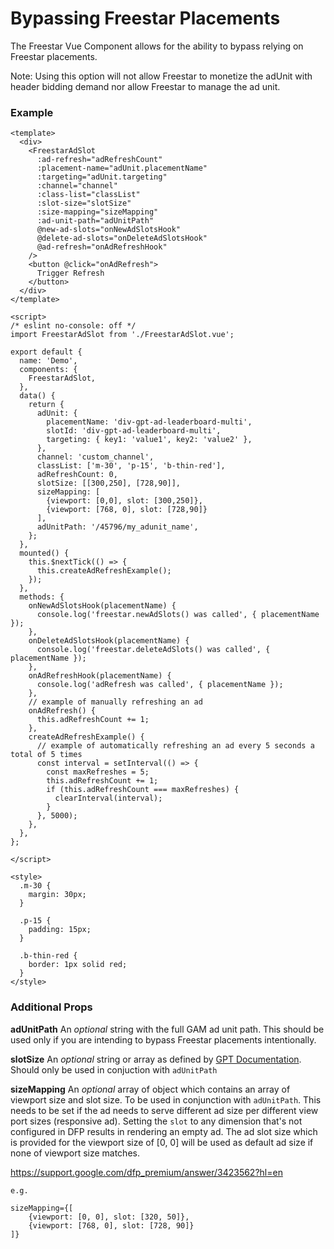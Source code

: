 # Bypassing Freestar Placements

The Freestar Vue Component allows for the ability to bypass relying on Freestar placements.

Note: Using this option will not allow Freestar to monetize the adUnit with header bidding demand nor allow Freestar to
manage the ad unit.

### Example

```vue
<template>
  <div>
    <FreestarAdSlot
      :ad-refresh="adRefreshCount"
      :placement-name="adUnit.placementName"
      :targeting="adUnit.targeting"
      :channel="channel"
      :class-list="classList"
      :slot-size="slotSize"
      :size-mapping="sizeMapping"
      :ad-unit-path="adUnitPath"
      @new-ad-slots="onNewAdSlotsHook"
      @delete-ad-slots="onDeleteAdSlotsHook"
      @ad-refresh="onAdRefreshHook"
    />
    <button @click="onAdRefresh">
      Trigger Refresh
    </button>
  </div>
</template>

<script>
/* eslint no-console: off */
import FreestarAdSlot from './FreestarAdSlot.vue';

export default {
  name: 'Demo',
  components: {
    FreestarAdSlot,
  },
  data() {
    return {
      adUnit: {
        placementName: 'div-gpt-ad-leaderboard-multi',
        slotId: 'div-gpt-ad-leaderboard-multi',
        targeting: { key1: 'value1', key2: 'value2' },
      },
      channel: 'custom_channel',
      classList: ['m-30', 'p-15', 'b-thin-red'],
      adRefreshCount: 0,
      slotSize: [[300,250], [728,90]],
      sizeMapping: [
        {viewport: [0,0], slot: [300,250]},
        {viewport: [768, 0], slot: [728,90]}
      ],
      adUnitPath: '/45796/my_adunit_name',
    };
  },
  mounted() {
    this.$nextTick(() => {
      this.createAdRefreshExample();
    });
  },
  methods: {
    onNewAdSlotsHook(placementName) {
      console.log('freestar.newAdSlots() was called', { placementName });
    },
    onDeleteAdSlotsHook(placementName) {
      console.log('freestar.deleteAdSlots() was called', { placementName });
    },
    onAdRefreshHook(placementName) {
      console.log('adRefresh was called', { placementName });
    },
    // example of manually refreshing an ad
    onAdRefresh() {
      this.adRefreshCount += 1;
    },
    createAdRefreshExample() {
      // example of automatically refreshing an ad every 5 seconds a total of 5 times
      const interval = setInterval(() => {
        const maxRefreshes = 5;
        this.adRefreshCount += 1;
        if (this.adRefreshCount === maxRefreshes) {
          clearInterval(interval);
        }
      }, 5000);
    },
  },
};

</script>

<style>
  .m-30 {
    margin: 30px;
  }

  .p-15 {
    padding: 15px;
  }

  .b-thin-red {
    border: 1px solid red;
  }
</style>
```

### Additional Props
**adUnitPath**
An *optional* string with the full GAM ad unit path. This should be used only if you are intending to bypass Freestar placements intentionally.

**slotSize**
An *optional* string or array as defined by [GPT Documentation](https://developers.google.com/publisher-tag/reference#googletag.GeneralSize). Should only be used in conjuction with `adUnitPath`

**sizeMapping**
An *optional* array of object which contains an array of viewport size and slot size. To be used in conjunction with `adUnitPath`. This needs to be set if the ad needs to serve different ad size per different view port sizes (responsive ad).
Setting the `slot` to any dimension that's not configured in DFP results in rendering an empty ad.
The ad slot size which is provided for the viewport size of [0, 0] will be used as default ad size if none of viewport size matches.

https://support.google.com/dfp_premium/answer/3423562?hl=en

    e.g.
         
    sizeMapping={[
        {viewport: [0, 0], slot: [320, 50]},
        {viewport: [768, 0], slot: [728, 90]}
    ]}
          
